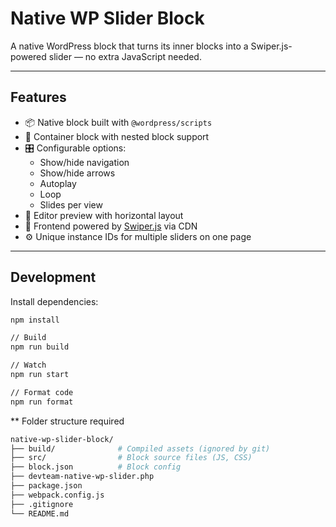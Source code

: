 # Native WP Slider Block

A native WordPress block that turns its inner blocks into a Swiper.js-powered slider — no extra JavaScript needed.

---

## Features

- 📦 Native block built with `@wordpress/scripts`
- 🧱 Container block with nested block support
- 🎛️ Configurable options:
    - Show/hide navigation
    - Show/hide arrows
    - Autoplay
    - Loop
    - Slides per view
- 🎨 Editor preview with horizontal layout
- 🚀 Frontend powered by [Swiper.js](https://swiperjs.com/) via CDN
- ⚙️ Unique instance IDs for multiple sliders on one page

---

## Development

Install dependencies:

```bash
npm install

// Build
npm run build

// Watch
npm run start

// Format code
npm run format
```

** Folder structure required
```bash
native-wp-slider-block/
├── build/              # Compiled assets (ignored by git)
├── src/                # Block source files (JS, CSS)
├── block.json          # Block config
├── devteam-native-wp-slider.php
├── package.json
├── webpack.config.js
├── .gitignore
└── README.md
```
